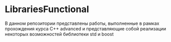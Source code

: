 # LibrariesFunctional
В данном репозитории представлены работы, выполненные в рамках прохождения курса C++ advanced и представляющие собой реализации некоторых возможностей библиотеки std и boost
